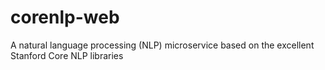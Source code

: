 # corenlp-web
A natural language processing (NLP) microservice based on the excellent Stanford Core NLP libraries
